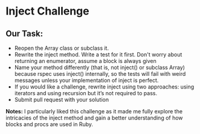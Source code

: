 Inject Challenge
================

Our Task:
-----

* Reopen the Array class or subclass it.
* Rewrite the inject method. Write a test for it first. Don't worry about returning an enumerator, assume a block is always given
* Name your method differently (that is, not inject() or subclass Array) because rspec uses inject() internally, so the tests will fail with weird messages unless your implementation of inject is perfect.
* If you would like a challenge, rewrite inject using two approaches: using iterators and using recursion but it’s not required to pass.
* Submit pull request with your solution

<b>Notes:</b>
I particularly liked this challenge as it made me fully explore the intricacies of the inject method and gain a better understanding of how blocks and procs are used in Ruby.
